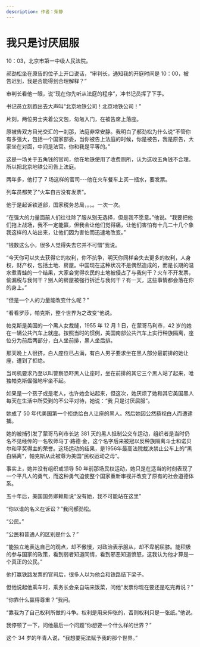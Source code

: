 ```yaml
---
description: 作者：柴静
---
```


# 我只是讨厌屈服



10：03，北京市第一中级人民法院。

郝劲松坐在原告的位子上开口说话，“审判长，通知我的开庭时间是 10：00，被告迟到，我是否能得到合理解释？”

审判长看他一眼，说“现在你先听从法庭的程序”，冲书记员挥了下手。

书记员立刻跑出去大声叫“北京地铁公司！北京地铁公司！”

片刻，两位男士夹着公文包，匆匆入门，在被告席上落座。

原被告双方目光交汇的一刹那，法庭非常安静。我明白了郝劲松为什么说“不管你有多强大，包括一个国家部委，当你被告上法庭的时候，你是被告，我是原告，大家坐在对面，中间是法官。你和我是平等的。”

这是一场关于五角钱的官司，他在地铁使用了收费厕所，认为这收五角钱不合理。所以把北京地铁公司告上法庭。

两年多，他打了 7 场这样的官司---他在火车餐车上买一瓶水，要发票。

列车员都笑了“火车自古没有发票”。&#x20;

他于是起诉铁道部，国家税务总局，。。。一次一次。

“在强大的力量面前人们往往除了服从别无选择，但是我不愿意。”他说。“我要把他们拖上战场，我不一定能赢，但我会让他们觉得痛，让他们害怕有十几二十几个象我这样的人站出来，让他们因为害怕而迅速地改变。”

“钱数这么小，很多人觉得失去它并不可惜”我说。

“今天你可以失去获得它的权利，你不抗争，明天你同样会失去更多的权利，人身权，财产权，包括土地、房屋。中国现在这种状况不是偶然造成的，而是长期的温水煮青蛙的一个结果，大家会觉得农民的土地被侵占了与我何干？火车不开发票，偷漏税与我何干？别人的房屋被强行拆迁与我何干？有一天，这些事情都会落在你的身上。”

“但是一个人的力量能改变什么呢？”

“看看罗莎，帕克斯，整个世界为之改变”他说。

帕克斯是美国的一个黑人女裁缝，1955 年 12 月 1 日，在蒙哥马利市，42 岁的她在一辆公共汽车上就座。按照当时的惯例，美国南部公共汽车上实行种族隔离，座位分为前后两部分，白人坐前排，黑人坐后排。

那天晚上人很挤，白人座位已占满，有白人男子要求坐在黑人部分最前排的她让座，遭到了拒绝。

当司机要求乃至以叫警察恐吓黑人让座时，坐在前排的其它三个黑人站了起来，唯独帕克斯倔强地牢坐不起。

如果是一个孩子或是老人，也许她会站起来，但这次，她厌烦了她和其它美国黑人每天在生活中所受到的不公平对待，她说：“我 只是讨厌屈服”。

她成了 50 年代美国第一个拒绝给白人让座的黑人。然后她因公然藐视白人而遭逮捕。

她的被捕引发了蒙哥马利市长达 381 天的黑人抵制公交车运动，组织者是当时仍名不见经传的一名牧师马丁·路德·金，这个名字后来被冠以反种族隔离斗士和诺贝尔和平奖得主的荣誉。这场运动的结果，是1956年最高法院裁决禁止公车上的“黑白隔离”，帕克斯从此被尊为美国“民权运动之母”。

事实上，她并没有组织或领导 50 年前那场民权运动，她只是在适当的时刻表现了一个平凡人的勇气，而这种勇气迫使整个国家重新审视并改变了原有的社会道德体系。

五十年后，美国国务卿赖斯说“没有她，我不可能站在这里”

“你以谁的名义在诉讼？”我问郝劲松。

“公民。”

“公民和普通人的区别是什么？”

“能独立地表达自己的观点，却不傲慢，对政治表示服从，却不卑躬屈膝。能积极的参与国家的政策，看到弱者知道同情，看到邪恶知道愤怒，这我认为他才算是一个真正的公民。”

他打赢铁路发票的官司后，很多人以为他会和铁路结下梁子。

但他说起他乘车时，乘务长会亲自端来饭菜，问他“发票你现在要还是吃完再说？”

“你靠什么赢得尊重？”我问。

“靠我为了自己权利所做的斗争。权利是用来伸张的，否则权利只是一张纸。”他说。　

我停顿了一下，问他最后一个问题“你想要一个什么样的世界？”

这个 34 岁的年青人说，“我想要宪法赋予我的那个世界。”
